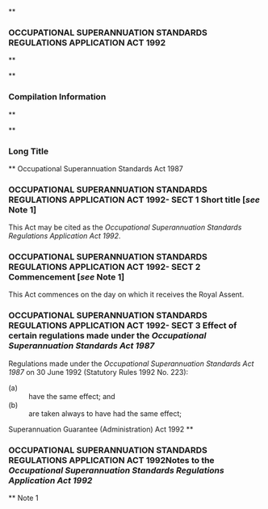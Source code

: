 **

###  OCCUPATIONAL SUPERANNUATION STANDARDS REGULATIONS APPLICATION ACT 1992 
**


**

###  Compilation Information 
**





**

###  Long Title 
**
Occupational Superannuation Standards Act 1987
###  OCCUPATIONAL SUPERANNUATION STANDARDS REGULATIONS APPLICATION ACT 1992- SECT 1  Short title [_see_ Note 1] 
This Act may be cited as the _Occupational Superannuation Standards Regulations Application Act 1992_.

 
###  OCCUPATIONAL SUPERANNUATION STANDARDS REGULATIONS APPLICATION ACT 1992- SECT 2  Commencement [_see_ Note 1] 
This Act commences on the day on which it receives the Royal Assent.

 
###  OCCUPATIONAL SUPERANNUATION STANDARDS REGULATIONS APPLICATION ACT 1992- SECT 3  Effect of certain regulations made under the _Occupational Superannuation Standards Act 1987_ 
Regulations made under the _Occupational Superannuation Standards Act 1987_ on 30 June 1992 (Statutory Rules 1992 No.&#160;223):

 
<dl compact=""><dl compact="">

<dt>(a)</dt><dd>have the same effect; and</dd>

<dt>(b)</dt><dd>are taken always to have had the same effect;

</dd>

</dl></dl>
Superannuation Guarantee (Administration) Act 1992
**

###  OCCUPATIONAL SUPERANNUATION STANDARDS REGULATIONS APPLICATION ACT 1992<centreit>Notes to the _Occupational Superannuation Standards Regulations Application Act 1992_ </centreit>
**
Note 1




